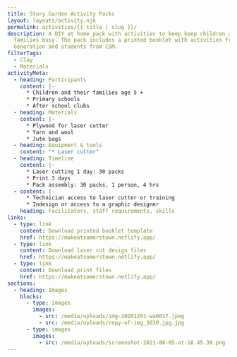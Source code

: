 ```yaml
---
title: Story Garden Activity Packs
layout: layouts/activity.njk
permalink: activities/{{ title | slug }}/
description: A DIY at home pack with activities to keep keep children and their
  families busy. The pack includes a printed booklet with activities from Global
  Generation and students from CSM.
filterTags:
  - Clay
  - Materials
activityMeta:
  - heading: Participants
    content: |-
      * Children and their families age 5 +
      * Primary schools
      * After school clubs
  - heading: Materials
    content: |-
      * Plywood for laser cutter
      * Yarn and wool
      * Jute bags
  - heading: Equipment & tools
    content: "* Laser cutter"
  - heading: Timeline
    content: |-
      * Laser cutting 1 day: 30 packs
      * Print 3 days
      * Pack assembly: 30 packs, 1 person, 4 hrs
  - content: |-
      * Technician access to laser cutter or training
      * Indesign or access to a graphic designer
    heading: Facilitators, staff requirements, skills
links:
  - type: link
    content: Download printed booklet template
    href: https://makeatsomerstown.netlify.app/
  - type: link
    content: Download laser cut design files
    href: https://makeatsomerstown.netlify.app/
  - type: link
    content: Download print files
    href: https://makeatsomerstown.netlify.app/
sections:
  - heading: Images
    blocks:
      - type: images
        images:
          - src: /media/uploads/img-20201201-wa0017.jpeg
          - src: /media/uploads/copy-of-img_3030.jpg.jpg
      - type: images
        images:
          - src: /media/uploads/screenshot-2021-08-05-at-18.45.38.png
---
```

